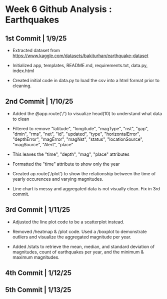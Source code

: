 # Week 6 Github Analysis : Earthquakes

## 1st Commit | 1/9/25

- Extracted dataset from https://www.kaggle.com/datasets/bakiturhan/earthquake-dataset

- Initialized app, templates, README.md, requirements.txt, data.py, index.html

- Created initial code in data.py to load the csv into a html format prior to cleaning.

## 2nd Commit | 1/10/25

- Added the @app.route('/') to visualize head(10) to understand what data to clean

- Filtered to remove "latitude", "longitude",  "magType", "nst", "gap", "dmin", "rms", "net", "id", "updated", "type", "horizontalError", "depthError", "magError", "magNst", "status", "locationSource", "magSource", "Alert", "place"

- This leaves the "time", "depth", "mag", "place" attributes

- Formatted the "time" attribute to show only the year

- Created ap.route('/plot') to show the relationship between the time of yearly occurences and varying magnitudes.

- Line chart is messy and aggregated data is not visually clean. Fix in 3rd commit.

## 3rd Commit | 1/11/25

- Adjusted the line plot code to be a scatterplot instead.

- Removed /heatmap & /plot code. Used a /boxplot to demonstrate outliers and visualize the aggregated magnitude per year.

- Added /stats to retrieve the mean, median, and standard deviation of magnitudes, count of earthquakes per year, and the minimum & maximum magnitudes.

## 4th Commit | 1/12/25

## 5th Commit | 1/13/25